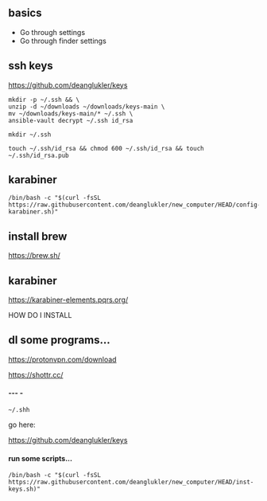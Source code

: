 ## basics

- Go through settings
- Go through finder settings

## ssh keys

https://github.com/deanglukler/keys

```
mkdir -p ~/.ssh && \
unzip -d ~/downloads ~/downloads/keys-main \
mv ~/downloads/keys-main/* ~/.ssh \
ansible-vault decrypt ~/.ssh id_rsa
```

```
mkdir ~/.ssh
```

```
touch ~/.ssh/id_rsa && chmod 600 ~/.ssh/id_rsa && touch ~/.ssh/id_rsa.pub
```

## karabiner

```
/bin/bash -c "$(curl -fsSL https://raw.githubusercontent.com/deanglukler/new_computer/HEAD/config-karabiner.sh)"
```

## install brew

https://brew.sh/

## karabiner

https://karabiner-elements.pqrs.org/

HOW DO I INSTALL


## dl some programs...

https://protonvpn.com/download

https://shottr.cc/



#### --- -

`~/.shh`

go here:

https://github.com/deanglukler/keys

#### run some scripts...

```
/bin/bash -c "$(curl -fsSL https://raw.githubusercontent.com/deanglukler/new_computer/HEAD/inst-keys.sh)"
```

